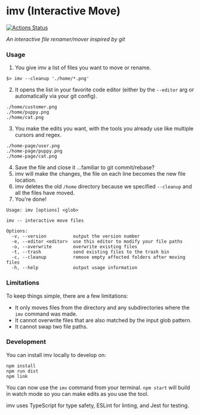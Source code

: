 # imv (Interactive Move)

[![Actions Status](https://github.com/robcrocombe/imv/workflows/build/badge.svg)](https://github.com/robcrocombe/imv/actions)

_An interactive file renamer/mover inspired by git_

### Usage

1) You give imv a list of files you want to move or rename.
```
$> imv --cleanup './home/*.png'
```
2) It opens the list in your favorite code editor (either by the `--editor` arg or automatically via your git config).
```
./home/customer.png
./home/puppy.png
./home/cat.png
```
3) You make the edits you want, with the tools you already use like multiple cursors and regex.
```
./home-page/user.png
./home-page/puppy.png
./home-page/cat.png
```
4) Save the file and close it …familiar to git commit/rebase?
5) imv will make the changes, the file on each line becomes the new file location.
6) imv deletes the old `/home` directory because we specified `--cleanup` and all the files have moved.
7) You're done!

```
Usage: imv [options] <glob>

imv -- interactive move files

Options:
  -v, --version          output the version number
  -e, --editor <editor>  use this editor to modify your file paths
  -o, --overwrite        overwrite existing files
  -t, --trash            send existing files to the trash bin
  -c, --cleanup          remove empty affected folders after moving files
  -h, --help             output usage information
```

### Limitations

To keep things simple, there are a few limitations:

- It only moves files from the directory and any subdirectories where the `imv` command was made.
- It cannot overwrite files that are also matched by the input glob pattern.
- It cannot swap two file paths.

### Development

You can install imv locally to develop on:

```
npm install
npm run dist
npm link
```

You can now use the `imv` command from your terminal. `npm start` will build in watch mode so you can make edits as you use the tool.

imv uses TypeScript for type safety, ESLint for linting, and Jest for testing.
